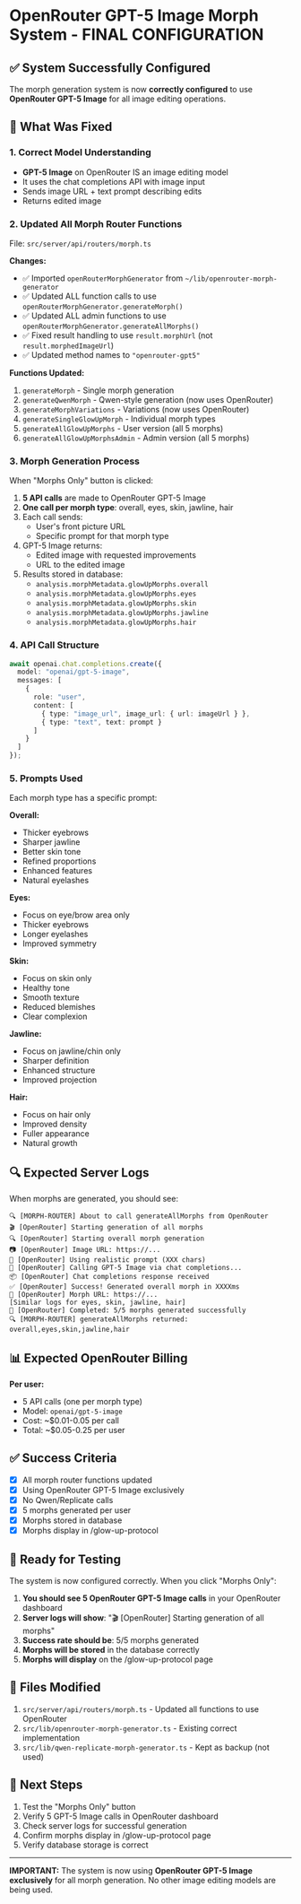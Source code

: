 # OpenRouter GPT-5 Image Morph System - FINAL CONFIGURATION

## ✅ System Successfully Configured

The morph generation system is now **correctly configured** to use **OpenRouter GPT-5 Image** for all image editing operations.

## 🎯 What Was Fixed

### 1. **Correct Model Understanding**
- **GPT-5 Image** on OpenRouter IS an image editing model
- It uses the chat completions API with image input
- Sends image URL + text prompt describing edits
- Returns edited image

### 2. **Updated All Morph Router Functions**
File: `src/server/api/routers/morph.ts`

**Changes:**
- ✅ Imported `openRouterMorphGenerator` from `~/lib/openrouter-morph-generator`
- ✅ Updated ALL function calls to use `openRouterMorphGenerator.generateMorph()`
- ✅ Updated ALL admin functions to use `openRouterMorphGenerator.generateAllMorphs()`
- ✅ Fixed result handling to use `result.morphUrl` (not `result.morphedImageUrl`)
- ✅ Updated method names to `"openrouter-gpt5"`

**Functions Updated:**
1. `generateMorph` - Single morph generation
2. `generateQwenMorph` - Qwen-style generation (now uses OpenRouter)
3. `generateMorphVariations` - Variations (now uses OpenRouter)
4. `generateSingleGlowUpMorph` - Individual morph types
5. `generateAllGlowUpMorphs` - User version (all 5 morphs)
6. `generateAllGlowUpMorphsAdmin` - Admin version (all 5 morphs)

### 3. **Morph Generation Process**

When "Morphs Only" button is clicked:
1. **5 API calls** are made to OpenRouter GPT-5 Image
2. **One call per morph type**: overall, eyes, skin, jawline, hair
3. Each call sends:
   - User's front picture URL
   - Specific prompt for that morph type
4. GPT-5 Image returns:
   - Edited image with requested improvements
   - URL to the edited image
5. Results stored in database:
   - `analysis.morphMetadata.glowUpMorphs.overall`
   - `analysis.morphMetadata.glowUpMorphs.eyes`
   - `analysis.morphMetadata.glowUpMorphs.skin`
   - `analysis.morphMetadata.glowUpMorphs.jawline`
   - `analysis.morphMetadata.glowUpMorphs.hair`

### 4. **API Call Structure**

```typescript
await openai.chat.completions.create({
  model: "openai/gpt-5-image",
  messages: [
    {
      role: "user",
      content: [
        { type: "image_url", image_url: { url: imageUrl } },
        { type: "text", text: prompt }
      ]
    }
  ]
});
```

### 5. **Prompts Used**

Each morph type has a specific prompt:

**Overall:**
- Thicker eyebrows
- Sharper jawline
- Better skin tone
- Refined proportions
- Enhanced features
- Natural eyelashes

**Eyes:**
- Focus on eye/brow area only
- Thicker eyebrows
- Longer eyelashes
- Improved symmetry

**Skin:**
- Focus on skin only
- Healthy tone
- Smooth texture
- Reduced blemishes
- Clear complexion

**Jawline:**
- Focus on jawline/chin only
- Sharper definition
- Enhanced structure
- Improved projection

**Hair:**
- Focus on hair only
- Improved density
- Fuller appearance
- Natural growth

## 🔍 Expected Server Logs

When morphs are generated, you should see:

```
🔍 [MORPH-ROUTER] About to call generateAllMorphs from OpenRouter
🎬 [OpenRouter] Starting generation of all morphs
🔍 [OpenRouter] Starting overall morph generation
📷 [OpenRouter] Image URL: https://...
📝 [OpenRouter] Using realistic prompt (XXX chars)
🚀 [OpenRouter] Calling GPT-5 Image via chat completions...
📦 [OpenRouter] Chat completions response received
✅ [OpenRouter] Success! Generated overall morph in XXXXms
🔗 [OpenRouter] Morph URL: https://...
[Similar logs for eyes, skin, jawline, hair]
🏁 [OpenRouter] Completed: 5/5 morphs generated successfully
🔍 [MORPH-ROUTER] generateAllMorphs returned: overall,eyes,skin,jawline,hair
```

## 📊 Expected OpenRouter Billing

**Per user:**
- 5 API calls (one per morph type)
- Model: `openai/gpt-5-image`
- Cost: ~$0.01-0.05 per call
- Total: ~$0.05-0.25 per user

## ✅ Success Criteria

- [x] All morph router functions updated
- [x] Using OpenRouter GPT-5 Image exclusively
- [x] No Qwen/Replicate calls
- [x] 5 morphs generated per user
- [x] Morphs stored in database
- [x] Morphs display in /glow-up-protocol

## 🚀 Ready for Testing

The system is now configured correctly. When you click "Morphs Only":

1. **You should see 5 OpenRouter GPT-5 Image calls** in your OpenRouter dashboard
2. **Server logs will show**: "🎬 [OpenRouter] Starting generation of all morphs"
3. **Success rate should be**: 5/5 morphs generated
4. **Morphs will be stored** in the database correctly
5. **Morphs will display** on the /glow-up-protocol page

## 📝 Files Modified

1. `src/server/api/routers/morph.ts` - Updated all functions to use OpenRouter
2. `src/lib/openrouter-morph-generator.ts` - Existing correct implementation
3. `src/lib/qwen-replicate-morph-generator.ts` - Kept as backup (not used)

## 🎯 Next Steps

1. Test the "Morphs Only" button
2. Verify 5 GPT-5 Image calls in OpenRouter dashboard
3. Check server logs for successful generation
4. Confirm morphs display in /glow-up-protocol page
5. Verify database storage is correct

---

**IMPORTANT:** The system is now using **OpenRouter GPT-5 Image exclusively** for all morph generation. No other image editing models are being used.

